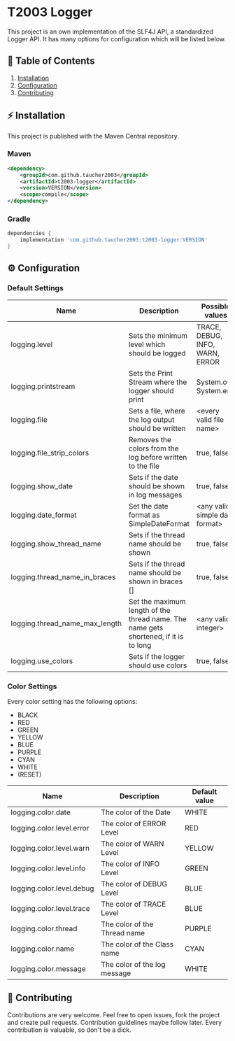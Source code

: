 # T2003 Logger

This project is an own implementation of the SLF4J API, a standardized Logger API.
It has many options for configuration which will be listed below.

## 🚩 Table of Contents

<ol>
    <li><a href="#⚡-installation">Installation</a></li>
    <li><a href="#⚙-configuration">Configuration</a></li>
    <li><a href="#🔮-contributing">Contributing</a></li>
</ol>

## ⚡ Installation

This project is published with the Maven Central repository.

### Maven

```xml
<dependency>
    <groupId>com.github.taucher2003</groupId>
    <artifactId>t2003-logger</artifactId>
    <version>VERSION</version>
    <scope>compile</scope>
</dependency>
```

### Gradle

```groovy
dependencies {
    implementation 'com.github.taucher2003:t2003-logger:VERSION'
}
```

## ⚙ Configuration

### Default Settings

| Name          | Description                                   | Possible values                 | Default value |
|---------------|-----------------------------------------------|---------------------------------|---------------|
| logging.level | Sets the minimum level which should be logged | TRACE, DEBUG, INFO, WARN, ERROR | INFO          |
| logging.printstream | Sets the Print Stream where the logger should print | System.out, System.err | System.err |
| logging.file | Sets a file, where the log output should be written | \<every valid file name> | null |
| logging.file_strip_colors | Removes the colors from the log before written to the file | true, false | true |
| logging.show_date | Sets if the date should be shown in log messages | true, false | true |
| logging.date_format | Set the date format as SimpleDateFormat | \<any valid simple date format> | dd.MM.yyyy HH:mm:ss.SSS|
| logging.show_thread_name | Sets if the thread name should be shown | true, false | true
| logging.thread_name_in_braces | Sets if the thread name should be shown in braces [] | true, false | true |
| logging.thread_name_max_length | Set the maximum length of the thread name. The name gets shortened, if it is to long | \<any valid integer> | 16 |
| logging.use_colors | Sets if the logger should use colors | true, false | true |

### Color Settings

Every color setting has the following options:
- BLACK
- RED
- GREEN
- YELLOW
- BLUE
- PURPLE
- CYAN
- WHITE
- (RESET)

| Name                      | Description                  | Default value |
|---------------------------|------------------------------|---------------|
| logging.color.date        | The color of the Date        | WHITE         |
| logging.color.level.error | The color of ERROR Level     | RED           |
| logging.color.level.warn  | The color of WARN Level      | YELLOW        |
| logging.color.level.info  | The color of INFO Level      | GREEN         |
| logging.color.level.debug | The color of DEBUG Level     | BLUE          |
| logging.color.level.trace | The color of TRACE Level     | BLUE          |
| logging.color.thread      | The color of the Thread name | PURPLE        |
| logging.color.name        | The color of the Class name  | CYAN          |
| logging.color.message     | The color of the log message | WHITE         |

## 🔮 Contributing

Contributions are very welcome. Feel free to open issues, fork the project and create pull requests.
Contribution guidelines maybe follow later.
Every contribution is valuable, so don't be a dick.